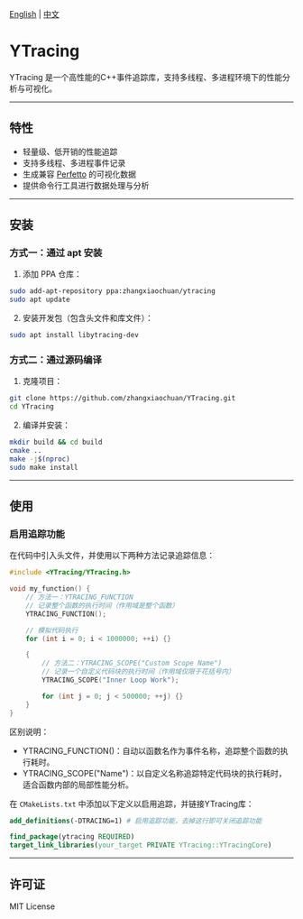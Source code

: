 [English](README.md) | [中文](README_zh.md)
# YTracing

YTracing 是一个高性能的C++事件追踪库，支持多线程、多进程环境下的性能分析与可视化。

---

## 特性

- 轻量级、低开销的性能追踪  
- 支持多线程、多进程事件记录  
- 生成兼容 [Perfetto](https://perfetto.dev/) 的可视化数据  
- 提供命令行工具进行数据处理与分析  

---

## 安装

### 方式一：通过 apt 安装

1. 添加 PPA 仓库：
```bash
sudo add-apt-repository ppa:zhangxiaochuan/ytracing
sudo apt update
````

2. 安装开发包（包含头文件和库文件）：

```bash
sudo apt install libytracing-dev
```

### 方式二：通过源码编译

1. 克隆项目：

```bash
git clone https://github.com/zhangxiaochuan/YTracing.git
cd YTracing
```

2. 编译并安装：

```bash
mkdir build && cd build
cmake ..
make -j$(nproc)
sudo make install
```

---

## 使用

### 启用追踪功能


在代码中引入头文件，并使用以下两种方法记录追踪信息：

```cpp
#include <YTracing/YTracing.h>

void my_function() {
    // 方法一：YTRACING_FUNCTION
    // 记录整个函数的执行时间（作用域是整个函数）
    YTRACING_FUNCTION();

    // 模拟代码执行
    for (int i = 0; i < 1000000; ++i) {}

    {
        // 方法二：YTRACING_SCOPE("Custom Scope Name")
        // 记录一个自定义代码块的执行时间（作用域仅限于花括号内）
        YTRACING_SCOPE("Inner Loop Work");

        for (int j = 0; j < 500000; ++j) {}
    }
}
```
区别说明：

* YTRACING_FUNCTION()：自动以函数名作为事件名称，追踪整个函数的执行耗时。
* YTRACING_SCOPE("Name")：以自定义名称追踪特定代码块的执行耗时，适合函数内部的局部性能分析。


在 `CMakeLists.txt` 中添加以下定义以启用追踪，并链接YTracing库：

```cmake
add_definitions(-DTRACING=1) # 启用追踪功能，去掉这行即可关闭追踪功能

find_package(ytracing REQUIRED)
target_link_libraries(your_target PRIVATE YTracing::YTracingCore)
```


---

## 许可证

MIT License

